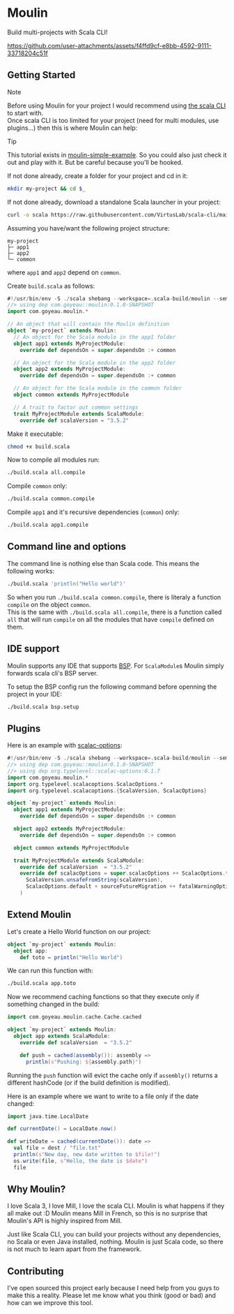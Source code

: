 # Moulin

Build multi-projects with Scala CLI!

https://github.com/user-attachments/assets/f4ffd9cf-e8bb-4592-9111-33718204c51f


## Getting Started

> [!NOTE]
> Before using Moulin for your project I would recommend using [the scala CLI](https://scala-cli.virtuslab.org) to start with.  
> Once scala CLI is too limited for your project (need for multi modules, use plugins...) then this is where Moulin can help:

> [!TIP]
> This tutorial exists in [moulin-simple-example](https://github.com/joan38/moulin-simple-example). So you could also just check it out and play with it. But be careful because you'll be hooked.

If not done already, create a folder for your project and cd in it:
```sh
mkdir my-project && cd $_
```

If not done already, download a standalone Scala launcher in your project:
```sh
curl -o scala https://raw.githubusercontent.com/VirtusLab/scala-cli/main/scala-cli.sh && chmod +x scala
```

Assuming you have/want the following project structure:
```
my-project
├─ app1
├─ app2
└─ common
```
where `app1` and `app2` depend on `common`.

Create `build.scala` as follows:
```scala
#!/usr/bin/env -S ./scala shebang --workspace=.scala-build/moulin --semanticdb-sourceroot=.
//> using dep com.goyeau::moulin:0.1.0-SNAPSHOT
import com.goyeau.moulin.*

// An object that will contain the Moulin definition
object `my-project` extends Moulin:
  // An object for the Scala module in the app1 folder
  object app1 extends MyProjectModule:
    override def dependsOn = super.dependsOn :+ common

  // An object for the Scala module in the app2 folder
  object app2 extends MyProjectModule:
    override def dependsOn = super.dependsOn :+ common

  // An object for the Scala module in the common folder
  object common extends MyProjectModule

  // A trait to factor out common settings
  trait MyProjectModule extends ScalaModule:
    override def scalaVersion = "3.5.2"
```
Make it executable:
```sh
chmod +x build.scala
```

Now to compile all modules run:
```sh
./build.scala all.compile
```

Compile `common` only:
```sh
./build.scala common.compile
```

Compile `app1` and it's recursive dependencies (`common`) only:
```sh
./build.scala app1.compile
```


## Command line and options

The command line is nothing else than Scala code. This means the following works:
```sh
./build.scala 'println("Hello world")'
```

So when you run `./build.scala common.compile`, there is literaly a function `compile` on the object `common`.  
This is the same with `./build.scala all.compile`, there is a function called `all` that will run `compile` on all the modules that have `compile` defined on them.


## IDE support

Moulin supports any IDE that supports [BSP](https://build-server-protocol.github.io/). For `ScalaModule`s Moulin simply forwards scala cli's BSP server.

To setup the BSP config run the following command before openning the project in your IDE:
```sh
./build.scala bsp.setup
```


## Plugins

Here is an example with [scalac-options](https://github.com/typelevel/scalac-options):
```scala
#!/usr/bin/env -S ./scala shebang --workspace=.scala-build/moulin --semanticdb-sourceroot=.
//> using dep com.goyeau::moulin:0.1.0-SNAPSHOT
//> using dep org.typelevel::scalac-options:0.1.7
import com.goyeau.moulin.*
import org.typelevel.scalacoptions.ScalacOptions.*
import org.typelevel.scalacoptions.{ScalaVersion, ScalacOptions}

object `my-project` extends Moulin:
  object app1 extends MyProjectModule:
    override def dependsOn = super.dependsOn :+ common

  object app2 extends MyProjectModule:
    override def dependsOn = super.dependsOn :+ common

  object common extends MyProjectModule

  trait MyProjectModule extends ScalaModule:
    override def scalaVersion  = "3.5.2"
    override def scalacOptions = super.scalacOptions ++ ScalacOptions.tokensForVersion(
      ScalaVersion.unsafeFromString(scalaVersion),
      ScalacOptions.default + sourceFutureMigration ++ fatalWarningOptions
    )
```

## Extend Moulin

Let's create a Hello World function on our project:
```scala
object `my-project` extends Moulin:
  object app:
    def toto = println("Hello World")
```
We can run this function with:
```sh
./build.scala app.toto
```

Now we recommend caching functions so that they execute only if something changed in the build:
```scala
import com.goyeau.moulin.cache.Cache.cached

object `my-project` extends Moulin:
  object app extends ScalaModule:
    override def scalaVersion  = "3.5.2"

    def push = cached(assembly()): assembly =>
      println(s"Pushing: ${assembly.path}")
```
Running the `push` function will evict the cache only if `assembly()` returns a different hashCode (or if the build definition is modified).

Here is an example where we want to write to a file only if the date changed:
```scala
import java.time.LocalDate

def currentDate() = LocalDate.now()

def writeDate = cached(currentDate()): date =>
  val file = dest / "file.txt"
  println(s"New day, new date written to $file!")
  os.write(file, s"Hello, the date is $date")
  file
```


## Why Moulin?

I love Scala 3, I love Mill, I love the scala CLI. Moulin is what happens if they all make out :D
Moulin means Mill in French, so this is no surprise that Moulin's API is highly inspired from Mill.

Just like Scala CLI, you can build your projects without any dependencies, no Scala or even Java installed, nothing.
Moulin is just Scala code, so there is not much to learn apart from the framework.


## Contributing

I've open sourced this project early because I need help from you guys to make this a reality. Please let me know what you think (good or bad) and how can we improve this tool.

